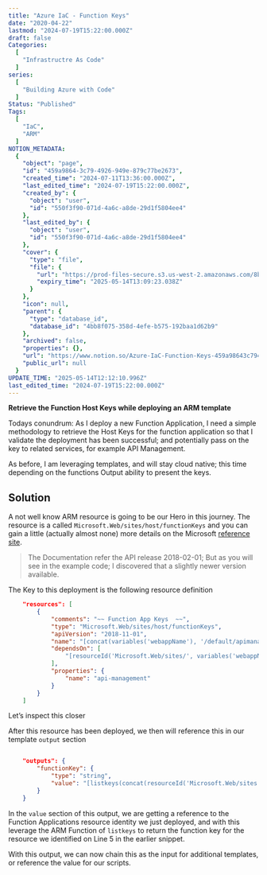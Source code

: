 ```yaml
---
title: "Azure IaC - Function Keys"
date: "2020-04-22"
lastmod: "2024-07-19T15:22:00.000Z"
draft: false
Categories:
  [
    "Infrastructre As Code"
  ]
series:
  [
    "Building Azure with Code"
  ]
Status: "Published"
Tags:
  [
    "IaC",
    "ARM"
  ]
NOTION_METADATA:
  {
    "object": "page",
    "id": "459a9864-3c79-4926-949e-879c77be2673",
    "created_time": "2024-07-11T13:36:00.000Z",
    "last_edited_time": "2024-07-19T15:22:00.000Z",
    "created_by": {
      "object": "user",
      "id": "550f3f90-071d-4a6c-a8de-29d1f5804ee4"
    },
    "last_edited_by": {
      "object": "user",
      "id": "550f3f90-071d-4a6c-a8de-29d1f5804ee4"
    },
    "cover": {
      "type": "file",
      "file": {
        "url": "https://prod-files-secure.s3.us-west-2.amazonaws.com/8bc3c4f0-c291-4309-a955-a5876c66b3de/aa9451e1-603f-4c42-9341-2633f7287f76/banner-iac-functionkeys.jpg?X-Amz-Algorithm=AWS4-HMAC-SHA256&X-Amz-Content-Sha256=UNSIGNED-PAYLOAD&X-Amz-Credential=ASIAZI2LB466QZT7DB5G%2F20250514%2Fus-west-2%2Fs3%2Faws4_request&X-Amz-Date=20250514T120923Z&X-Amz-Expires=3600&X-Amz-Security-Token=IQoJb3JpZ2luX2VjEFwaCXVzLXdlc3QtMiJHMEUCIQD0fuWIrCqgak16VjFqzUDaGGPmEd6%2Bi4ug3is%2ByhZipQIgCD38fsERZMn38iecjD26PGlgJnAUmuCUgw8APF%2Fn5asq%2FwMIFRAAGgw2Mzc0MjMxODM4MDUiDFTPkIC1JSu6Rasj6ircAwEx2UfxFUzMeBTIjBHwVXoMG158vEghuXUHJdzBcdR2NCMoeAM3pn9HUKhnZEdFBi936aCFpZKkjTQlv%2BZett9gDoYawifQvGxoix6pkUiE0A5JsFzQABZRz%2FZnj4d86dpcU9p2UaiY%2B0Y3ppZsd2U0mQWTDwGlhMgIZxbpF78D9TlP86pRpYj6sROeVGfmBuIGGZX1aH2MyYnQVo%2BgeSZ6vGdDcydmNATAc%2Fsl7gqxmosUCMfEv7mGopdsyiyLHDVqBxYqrXG%2BtPVJizkob5uWnI3BavB5DPXd6WHOF3z3%2FRdi8H%2BDcoUpyqhB2U%2Fe34xub7kPCdvU8r6eZ1fnb2r2B94A56IYT%2FIMV0n%2B17jnObkksNRK5pk88Hv4YMYS1dhnPltnBBeXRZLPKsrHwf%2BGHSINqbIzQ7gYYYlLBa3s2ILaE0zgzqNzQTGRD%2BYMWPqBoK%2FptrAWWWmldIGgJT0kFVW40LNEx9GShvg8zwiX4r4wg9sdnbK7SMEcdV0GgaeA%2Fgd4%2B75oIMxSjXfIHsnDy56pVc0gmdIbYHQZ%2FYCA52IvydehKAZ6fVujGLeU6hxrz5vIithgAXxU%2Fy4O13%2F7lHqTjbrKcaziG7MpCxFHMfAceUEVA5eip94PMImGksEGOqUBA2GBoYj9u39%2FFYYpNpSzN92Q6eWWbanFnVSperWQe7xuE8GyXpPhKgJgvPxZn8sOw4jaPjIRKZf0mXMN3viNflA3myYzpdHdOIGn3g%2FlvXsMhjQ1zbyzyy0AjU42aBAj2dDDLoaHywWvQ5ov1SI4S3bUZiIi%2BJJ0AqHxz8mkysrShyhZHEh4H4MgEzDwOfxi1o0PPFx5Mmqzx6kmzCRMyghu99t0&X-Amz-Signature=885550ba25dfad666c84e7a12f14c34bdb5464b40b32037a89d16b300d43a57f&X-Amz-SignedHeaders=host&x-id=GetObject",
        "expiry_time": "2025-05-14T13:09:23.038Z"
      }
    },
    "icon": null,
    "parent": {
      "type": "database_id",
      "database_id": "4bb8f075-358d-4efe-b575-192baa1d62b9"
    },
    "archived": false,
    "properties": {},
    "url": "https://www.notion.so/Azure-IaC-Function-Keys-459a98643c794926949e879c77be2673",
    "public_url": null
  }
UPDATE_TIME: "2025-05-14T12:12:10.996Z"
last_edited_time: "2024-07-19T15:22:00.000Z"
---
```


**Retrieve the Function Host Keys while deploying an ARM template**

Todays conundrum: As I deploy a new Function Application, I need a simple methodology to retrieve the Host Keys for the function application so that I validate the deployment has been successful; and potentially pass on the key to related services, for example API Management.

As before, I am leveraging templates, and will stay cloud native; this time depending on the functions Output ability to present the keys.

## Solution

A not well know ARM resource is going to be our Hero in this journey. The resource is a called `Microsoft.Web/sites/host/functionKeys` and you can gain a little (actually almost none) more details on the Microsoft [reference site](https://docs.microsoft.com/en-us/azure/templates/microsoft.web/2018-02-01/sites/functions/keys).

> The Documentation refer the API release 2018-02-01; But as you will see in the example code; I discovered that a slightly newer version available.

The Key to this deployment is the following resource definition

```json
    "resources": [
        {
            "comments": "~~ Function App Keys  ~~",
            "type": "Microsoft.Web/sites/host/functionKeys",
            "apiVersion": "2018-11-01",
            "name": "[concat(variables('webappName'), '/default/apimanagement')]",
            "dependsOn": [
                "[resourceId('Microsoft.Web/sites/', variables('webappName'))]"
            ],
            "properties": {
                "name": "api-management"
            }
        }
    ]
```

Let’s inspect this closer

  After this resource has been deployed, we then will reference this in our template `output` section

```json

    "outputs": {
        "functionKey": {
            "type": "string",
            "value": "[listkeys(concat(resourceId('Microsoft.Web/sites', variables('webappName')), '/host/default/'),'2016-08-01').functionKeys.apimanagement]"
        }
    }
```

In the `value` section of this output, we are getting a reference to the Function Applications resource identity we just deployed, and with this leverage the ARM Function of `listkeys` to return the function key for the resource we identified on Line 5 in the earlier snippet.

With this output, we can now chain this as the input for additional templates, or reference the value for our scripts.


